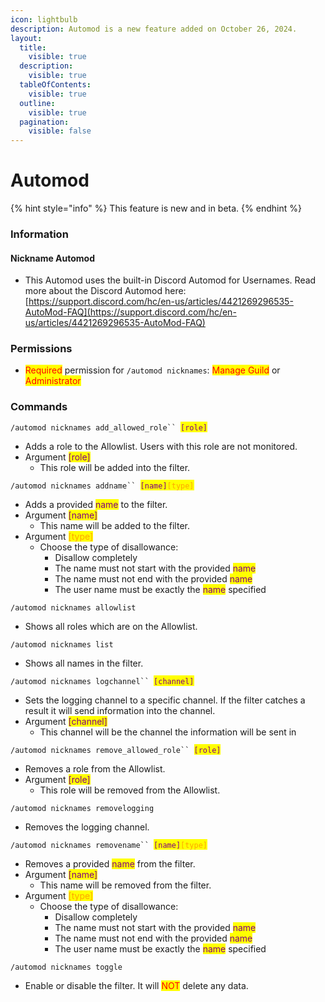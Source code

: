 ```yaml
---
icon: lightbulb
description: Automod is a new feature added on October 26, 2024.
layout:
  title:
    visible: true
  description:
    visible: true
  tableOfContents:
    visible: true
  outline:
    visible: true
  pagination:
    visible: false
---
```


# Automod

{% hint style="info" %}
This feature is new and in beta.
{% endhint %}

### Information

#### Nickname Automod

* This Automod uses the built-in Discord Automod for Usernames. Read more about the Discord Automod here: [https://support.discord.com/hc/en-us/articles/4421269296535-AutoMod-FAQ](https://support.discord.com/hc/en-us/articles/4421269296535-AutoMod-FAQ)

### Permissions

* <mark style="color:red;">Required</mark> permission for `/automod nicknames`: <mark style="color:red;">Manage Guild</mark> or <mark style="color:red;">Administrator</mark>

### Commands

`/automod nicknames add_allowed_role`` `<mark style="color:purple;">`[role]`</mark>

* Adds a role to the Allowlist. Users with this role are not monitored.
* Argument <mark style="color:purple;">\[role]</mark>
  * This role will be added into the filter.

`/automod nicknames addname`` `<mark style="color:purple;">`[name]`</mark><mark style="color:orange;">`[type]`</mark>

* Adds a provided <mark style="color:purple;">name</mark> to the filter.&#x20;
* Argument <mark style="color:purple;">\[name]</mark>
  * This name will be added to the filter.
* Argument <mark style="color:orange;">\[type]</mark>
  * Choose the type of disallowance:
    * Disallow completely
    * The name must not start with the provided <mark style="color:purple;">name</mark>
    * The name must not end with the provided <mark style="color:purple;">name</mark>
    * The user name must be exactly the <mark style="color:purple;">name</mark> specified

`/automod nicknames allowlist`

* Shows all roles which are on the Allowlist.

`/automod nicknames list`

* Shows all names in the filter.

`/automod nicknames logchannel`` `<mark style="color:purple;">`[channel]`</mark>

* Sets the logging channel to a specific channel. If the filter catches a result it will send information into the channel.
* Argument <mark style="color:purple;">\[channel]</mark>
  * This channel will be the channel the information will be sent in

`/automod nicknames remove_allowed_role`` `<mark style="color:purple;">`[role]`</mark>

* Removes a role from the Allowlist.
* Argument <mark style="color:purple;">\[role]</mark>
  * This role will be removed from the Allowlist.

`/automod nicknames removelogging`

* Removes the logging channel.

`/automod nicknames removename`` `<mark style="color:purple;">`[name]`</mark><mark style="color:orange;">`[type]`</mark>

* Removes a provided <mark style="color:purple;">name</mark> from the filter.&#x20;
* Argument <mark style="color:purple;">\[name]</mark>
  * This name will be removed from the filter.
* Argument <mark style="color:orange;">\[type]</mark>
  * Choose the type of disallowance:
    * Disallow completely
    * The name must not start with the provided <mark style="color:purple;">name</mark>
    * The name must not end with the provided <mark style="color:purple;">name</mark>
    * The user name must be exactly the <mark style="color:purple;">name</mark> specified

`/automod nicknames toggle`

* Enable or disable the filter. It will <mark style="color:red;">NOT</mark> delete any data.

